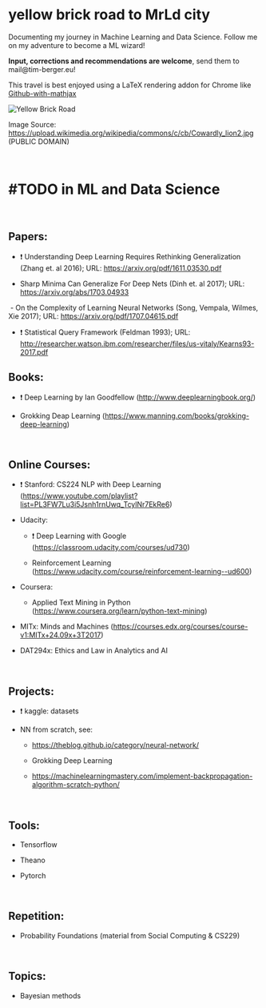 yellow brick road to **M**r**L**d city
======================================

Documenting my journey in Machine Learning and Data Science. Follow me on my
adventure to become a ML wizard!

**Input, corrections and recommendations are welcome**, send them to
mail\@tim-berger.eu!

This travel is best enjoyed using a LaTeX rendering addon for Chrome like
[Github-with-mathjax](https://chrome.google.com/webstore/detail/github-with-mathjax/ioemnmodlmafdkllaclgeombjnmnbima)

![Yellow Brick Road](/img/Cowardly_lion2.jpg)

Image Source:
https://upload.wikimedia.org/wikipedia/commons/c/cb/Cowardly_lion2.jpg (PUBLIC
DOMAIN)

 

**\#TODO** in ML and Data Science
=================================

 

Papers:
-------

-   :exclamation: Understanding Deep Learning Requires Rethinking Generalization
    (Zhang et. al 2016); URL: https://arxiv.org/pdf/1611.03530.pdf

-   Sharp Minima Can Generalize For Deep Nets (Dinh et. al 2017); URL:
    https://arxiv.org/abs/1703.04933

 - On the Complexity of Learning Neural Networks (Song, Vempala, Wilmes, Xie 2017); URL: https://arxiv.org/pdf/1707.04615.pdf

- :exclamation: Statistical Query Framework (Feldman 1993); URL: http://researcher.watson.ibm.com/researcher/files/us-vitaly/Kearns93-2017.pdf

Books:
------

-   :exclamation: Deep Learning by Ian Goodfellow
    (http://www.deeplearningbook.org/)

-   Grokking Deap Learning
    (https://www.manning.com/books/grokking-deep-learning)

 

Online Courses:
---------------

-   :exclamation: Stanford: CS224 NLP with Deep Learning
    (https://www.youtube.com/playlist?list=PL3FW7Lu3i5Jsnh1rnUwq_TcylNr7EkRe6)

-   Udacity:

    -   :exclamation: Deep Learning with Google
        (https://classroom.udacity.com/courses/ud730)

    -   Reinforcement Learning
        (https://www.udacity.com/course/reinforcement-learning--ud600)

-   Coursera:

    -   Applied Text Mining in Python
        (https://www.coursera.org/learn/python-text-mining)

-   MITx: Minds and Machines
    (https://courses.edx.org/courses/course-v1:MITx+24.09x+3T2017)

-   DAT294x: Ethics and Law in Analytics and AI

 

Projects:
---------

-   :exclamation: kaggle: datasets

-   NN from scratch, see:

    -   https://theblog.github.io/category/neural-network/

    -   Grokking Deep Learning

    -   https://machinelearningmastery.com/implement-backpropagation-algorithm-scratch-python/

     

Tools:
------

-   Tensorflow

-   Theano

-   Pytorch

 

Repetition:
-----------

-   Probability Foundations (material from Social Computing & CS229)

 

Topics:
-------

-   Bayesian methods
